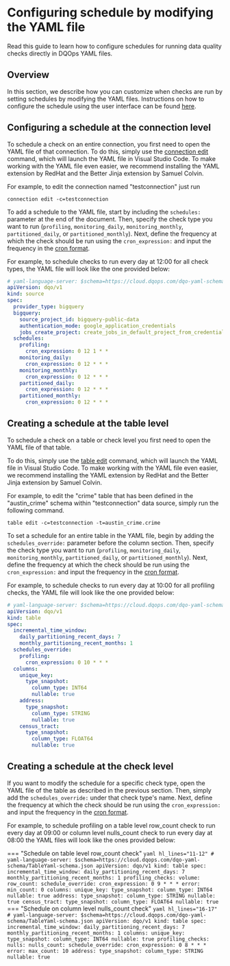 # Configuring schedule by modifying the YAML file
Read this guide to learn how to configure schedules for running data quality checks directly in DQOps YAML files.

## Overview

In this section, we describe how you can customize when checks are run by setting schedules by modifying the YAML files.
Instructions on how to configure the schedule using the user interface can be found [here](./index.md).

## Configuring a schedule at the connection level

To schedule a check on an entire connection, you first need to open the YAML file of that connection. To do this, simply
use the [connection edit](../../command-line-interface/connection.md#dqo-connection-edit) command, which will launch the
YAML file in Visual Studio Code. To make working with the YAML file even easier, we recommend installing the YAML
extension by RedHat and the Better Jinja extension by Samuel Colvin.

For example, to edit the connection named "testconnection" just run
```
connection edit -c=testconnection
```

To add a schedule to the YAML file, start by including the `schedules:` parameter at the end of the document. Then, specify the check type you want
to run (`profiling`, `monitoring_daily`, `monitoring_monthly`, `partitioned_daily`, or `partitioned_monthly`).
Next, define the frequency at which the check should be run using the `cron_expression:` and input the frequency in the [cron format](./cron-formatting.md).

For example, to schedule checks to run every day at 12:00 for all check types, the YAML file will look like the one provided below:

``` yaml hl_lines="10-20"
# yaml-language-server: $schema=https://cloud.dqops.com/dqo-yaml-schema/ConnectionYaml-schema.json
apiVersion: dqo/v1
kind: source
spec:
  provider_type: bigquery
  bigquery:
    source_project_id: bigquery-public-data
    authentication_mode: google_application_credentials
    jobs_create_project: create_jobs_in_default_project_from_credentials
  schedules:
    profiling:
      cron_expression: 0 12 1 * *
    monitoring_daily:
      cron_expression: 0 12 * * *
    monitoring_monthly:
      cron_expression: 0 12 * * *
    partitioned_daily:
      cron_expression: 0 12 * * *
    partitioned_monthly:
      cron_expression: 0 12 * * *
```


## Creating a schedule at the table level

To schedule a check on a table or check level you first need to open the YAML file of that table.

To do this, simply use the [table edit](../../command-line-interface/table.md#dqo-table-edit) command, which will launch the
YAML file in Visual Studio Code. To make working with the YAML file even easier, we recommend installing the YAML
extension by RedHat and the Better Jinja extension by Samuel Colvin.

For example, to edit the "crime" table that has been defined in the "austin_crime" schema within
"testconnection" data source, simply run the following command.

```
table edit -c=testconnection -t=austin_crime.crime
```

To set a schedule for an entire table in the YAML file, begin by adding the `schedules_override:` parameter before the 
column section. Then, specify the check type you want to run (`profiling`, `monitoring_daily`, `monitoring_monthly`, `partitioned_daily`, or `partitioned_monthly`).
Next, define the frequency at which the check should be run using the `cron_expression:` and input the frequency in the [cron format](./cron-formatting.md).


For example, to schedule checks to run every day at 10:00 for all profiling checks, the YAML file will look like the one provided below:

``` yaml hl_lines="8-10"
# yaml-language-server: $schema=https://cloud.dqops.com/dqo-yaml-schema/TableYaml-schema.json
apiVersion: dqo/v1
kind: table
spec:
  incremental_time_window:
    daily_partitioning_recent_days: 7
    monthly_partitioning_recent_months: 1
  schedules_override:
    profiling:
      cron_expression: 0 10 * * *
  columns:
    unique_key:
      type_snapshot:
        column_type: INT64
        nullable: true
    address:
      type_snapshot:
        column_type: STRING
        nullable: true
    census_tract:
      type_snapshot:
        column_type: FLOAT64
        nullable: true
```

## Creating a schedule at the check level

If you want to modify the schedule for a specific check type, open the YAML file of the table as described in the previous section.
Then, simply add the `schedules_override:` under that check type's name. Next, define the frequency at which the check 
should be run using the `cron_expression:` and input the frequency in the [cron format](./cron-formatting.md).

For example, to schedule profiling on a table level row_count check to run every day at 09:00 or column level nulls_count check to run every day at 08:00
the YAML files will look like the ones provided below:


=== "Schedule on table level row_count check"
    ``` yaml hl_lines="11-12"
    # yaml-language-server: $schema=https://cloud.dqops.com/dqo-yaml-schema/TableYaml-schema.json
    apiVersion: dqo/v1
    kind: table
    spec:
      incremental_time_window:
        daily_partitioning_recent_days: 7
        monthly_partitioning_recent_months: 1
      profiling_checks:
        volume:
          row_count:
            schedule_override:
              cron_expression: 0 9 * * *
            error:
              min_count: 0
      columns:
        unique_key:
          type_snapshot:
            column_type: INT64
            nullable: true
        address:
          type_snapshot:
            column_type: STRING
            nullable: true
        census_tract:
          type_snapshot:
            column_type: FLOAT64
            nullable: true
    ```
=== "Schedule on column level nulls_count check"
    ```yaml hl_lines="16-17"
    # yaml-language-server: $schema=https://cloud.dqops.com/dqo-yaml-schema/TableYaml-schema.json
    apiVersion: dqo/v1
    kind: table
    spec:
      incremental_time_window:
        daily_partitioning_recent_days: 7
        monthly_partitioning_recent_months: 1
      columns:
        unique_key:
          type_snapshot:
            column_type: INT64
            nullable: true
          profiling_checks:
            nulls:
              nulls_count:
                schedule_override:
                  cron_expression: 0 8 * * *
                error:
                  max_count: 10
        address:
          type_snapshot:
            column_type: STRING
            nullable: true 
    ```